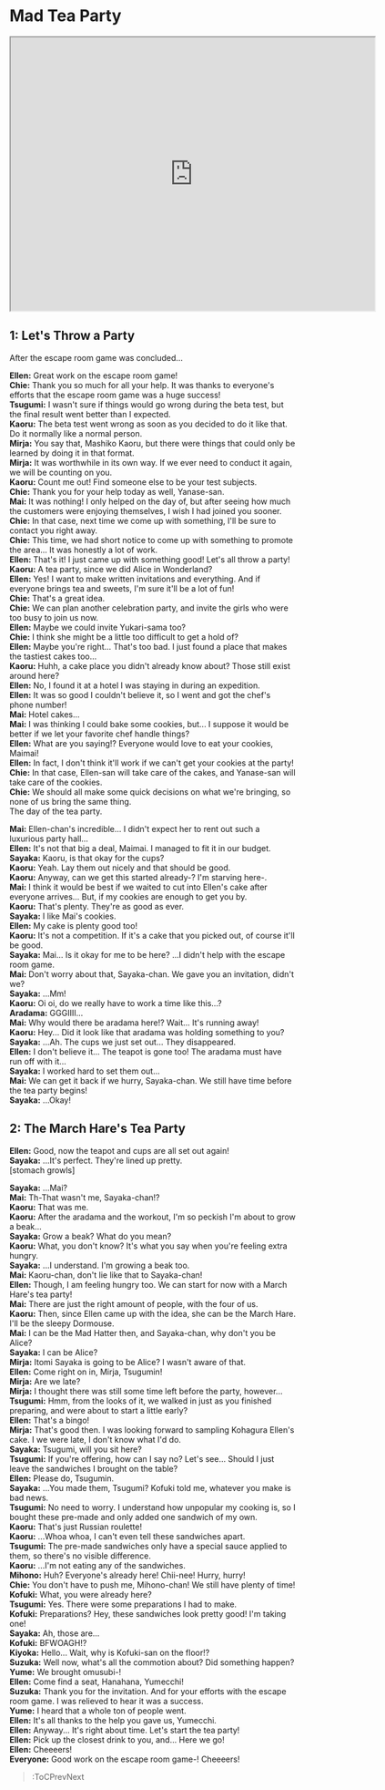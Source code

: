 
Mad Tea Party
=============
[<iframe width="640" height="480" src="https://www.youtube.com/embed/5On4WnD5fIA?t=1475"></iframe>](:Iframe)  

## 1: Let's Throw a Party
After the escape room game was concluded...

  
**Ellen:** Great work on the escape room game\!  
**Chie:** Thank you so much for all your help. It was thanks to everyone's efforts that the escape room game was a huge success\!  
**Tsugumi:** I wasn't sure if things would go wrong during the beta test, but the final result went better than I expected.  
**Kaoru:** The beta test went wrong as soon as you decided to do it like that. Do it normally like a normal person.  
**Mirja:** You say that, Mashiko Kaoru, but there were things that could only be learned by doing it in that format.  
**Mirja:** It was worthwhile in its own way. If we ever need to conduct it again, we will be counting on you.  
**Kaoru:** Count me out\! Find someone else to be your test subjects.  
**Chie:** Thank you for your help today as well, Yanase-san.  
**Mai:** It was nothing\! I only helped on the day of, but after seeing how much the customers were enjoying themselves, I wish I had joined you sooner.  
**Chie:** In that case, next time we come up with something, I'll be sure to contact you right away.  
**Chie:** This time, we had short notice to come up with something to promote the area... It was honestly a lot of work.  
**Ellen:** That's it\! I just came up with something good\! Let's all throw a party\!  
**Kaoru:** A tea party, since we did Alice in Wonderland?  
**Ellen:** Yes\! I want to make written invitations and everything. And if everyone brings tea and sweets, I'm sure it'll be a lot of fun\!  
**Chie:** That's a great idea.  
**Chie:** We can plan another celebration party, and invite the girls who were too busy to join us now.  
**Ellen:** Maybe we could invite Yukari-sama too?  
**Chie:** I think she might be a little too difficult to get a hold of?  
**Ellen:** Maybe you're right... That's too bad. I just found a place that makes the tastiest cakes too...  
**Kaoru:** Huhh, a cake place you didn't already know about? Those still exist around here?  
**Ellen:** No, I found it at a hotel I was staying in during an expedition.  
**Ellen:** It was so good I couldn't believe it, so I went and got the chef's phone number\!  
**Mai:** Hotel cakes...  
**Mai:** I was thinking I could bake some cookies, but... I suppose it would be better if we let your favorite chef handle things?  
**Ellen:** What are you saying\!\? Everyone would love to eat your cookies, Maimai\!  
**Ellen:** In fact, I don't think it'll work if we can't get your cookies at the party\!  
**Chie:** In that case, Ellen-san will take care of the cakes, and Yanase-san will take care of the cookies.  
**Chie:** We should all make some quick decisions on what we're bringing, so none of us bring the same thing.  
The day of the tea party.

  
**Mai:** Ellen-chan's incredible... I didn't expect her to rent out such a luxurious party hall...  
**Ellen:** It's not that big a deal, Maimai. I managed to fit it in our budget.  
**Sayaka:** Kaoru, is that okay for the cups?  
**Kaoru:** Yeah. Lay them out nicely and that should be good.  
**Kaoru:** Anyway, can we get this started already-? I'm starving here-.  
**Mai:** I think it would be best if we waited to cut into Ellen's cake after everyone arrives... But, if my cookies are enough to get you by.  
**Kaoru:** That's plenty. They're as good as ever.  
**Sayaka:** I like Mai's cookies.  
**Ellen:** My cake is plenty good too\!  
**Kaoru:** It's not a competition. If it's a cake that you picked out, of course it'll be good.  
**Sayaka:** Mai... Is it okay for me to be here? ...I didn't help with the escape room game.  
**Mai:** Don't worry about that, Sayaka-chan. We gave you an invitation, didn't we?  
**Sayaka:** ...Mm\!  
**Kaoru:** Oi oi, do we really have to work a time like this...?  
**Aradama:** GGGIIII...  
**Mai:** Why would there be aradama here\!\? Wait... It's running away\!  
**Kaoru:** Hey... Did it look like that aradama was holding something to you?  
**Sayaka:** ...Ah. The cups we just set out... They disappeared.  
**Ellen:** I don't believe it... The teapot is gone too\! The aradama must have run off with it...  
**Sayaka:** I worked hard to set them out...  
**Mai:** We can get it back if we hurry, Sayaka-chan. We still have time before the tea party begins\!  
**Sayaka:** ...Okay\!  

## 2: The March Hare's Tea Party
**Ellen:** Good, now the teapot and cups are all set out again\!  
**Sayaka:** ...It's perfect. They're lined up pretty.  
[stomach growls]

  
**Sayaka:** ...Mai?  
**Mai:** Th-That wasn't me, Sayaka-chan\!\?  
**Kaoru:** That was me.  
**Kaoru:** After the aradama and the workout, I'm so peckish I'm about to grow a beak...  
**Sayaka:** Grow a beak? What do you mean?  
**Kaoru:** What, you don't know? It's what you say when you're feeling extra hungry.  
**Sayaka:** ...I understand. I'm growing a beak too.  
**Mai:** Kaoru-chan, don't lie like that to Sayaka-chan\!  
**Ellen:** Though, I am feeling hungry too. We can start for now with a March Hare's tea party\!  
**Mai:** There are just the right amount of people, with the four of us.  
**Kaoru:** Then, since Ellen came up with the idea, she can be the March Hare. I'll be the sleepy Dormouse.  
**Mai:** I can be the Mad Hatter then, and Sayaka-chan, why don't you be Alice?  
**Sayaka:** I can be Alice?  
**Mirja:** Itomi Sayaka is going to be Alice? I wasn't aware of that.  
**Ellen:** Come right on in, Mirja, Tsugumin\!  
**Mirja:** Are we late?  
**Mirja:** I thought there was still some time left before the party, however...  
**Tsugumi:** Hmm, from the looks of it, we walked in just as you finished preparing, and were about to start a little early?  
**Ellen:** That's a bingo\!  
**Mirja:** That's good then. I was looking forward to sampling Kohagura Ellen's cake. I we were late, I don't know what I'd do.  
**Sayaka:** Tsugumi, will you sit here?  
**Tsugumi:** If you're offering, how can I say no? Let's see... Should I just leave the sandwiches I brought on the table?  
**Ellen:** Please do, Tsugumin.  
**Sayaka:** ...You made them, Tsugumi? Kofuki told me, whatever you make is bad news.  
**Tsugumi:** No need to worry. I understand how unpopular my cooking is, so I bought these pre-made and only added one sandwich of my own.  
**Kaoru:** That's just Russian roulette\!  
**Kaoru:** ...Whoa whoa, I can't even tell these sandwiches apart.  
**Tsugumi:** The pre-made sandwiches only have a special sauce applied to them, so there's no visible difference.  
**Kaoru:** ...I'm not eating any of the sandwiches.  
**Mihono:** Huh? Everyone's already here\! Chii-nee\! Hurry, hurry\!  
**Chie:** You don't have to push me, Mihono-chan\! We still have plenty of time\!  
**Kofuki:** What, you were already here?  
**Tsugumi:** Yes. There were some preparations I had to make.  
**Kofuki:** Preparations? Hey, these sandwiches look pretty good\! I'm taking one\!  
**Sayaka:** Ah, those are...  
**Kofuki:** BFWOAGH\!\?  
**Kiyoka:** Hello... Wait, why is Kofuki-san on the floor\!\?  
**Suzuka:** Well now, what's all the commotion about? Did something happen?  
**Yume:** We brought omusubi-\!  
**Ellen:** Come find a seat, Hanahana, Yumecchi\!  
**Suzuka:** Thank you for the invitation. And for your efforts with the escape room game. I was relieved to hear it was a success.  
**Yume:** I heard that a whole ton of people went.  
**Ellen:** It's all thanks to the help you gave us, Yumecchi.  
**Ellen:** Anyway... It's right about time. Let's start the tea party\!  
**Ellen:** Pick up the closest drink to you, and... Here we go\!  
**Ellen:** Cheeeers\!  
**Everyone:** Good work on the escape room game-\! Cheeeers\!  
> :ToCPrevNext